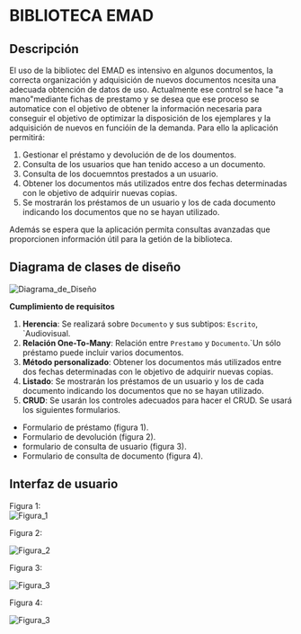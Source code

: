 # BIBLIOTECA EMAD

## Descripción
El uso de la bibliotec del EMAD es intensivo en algunos documentos, la correcta organización y adquisición de nuevos documentos ncesita una adecuada obtención de datos de uso.
Actualmente ese control se hace "a mano"mediante fichas de prestamo y se desea que ese proceso se automatice con el objetivo de obtener la información necesaria para conseguir el objetivo de optimizar la disposición de los ejemplares y la adquisición de nuevos en funcióin de la demanda.
Para ello la aplicación permitirá:
1. Gestionar el préstamo y devolución de de los doumentos. 
1. Consulta de los usuarios que han tenido acceso a un documento.
1. Consulta de los docuemntos prestados a un usuario.
1. Obtener los documentos más utilizados entre dos fechas determinadas con le objetivo de adquirir nuevas copias.
1. Se mostrarán los préstamos de un usuario y los de cada documento indicando los documentos que no se hayan utilizado.

Además se espera que la aplicación permita consultas avanzadas que proporcionen información útil para la getión de la biblioteca.

## Diagrama de clases de diseño

![Diagrama_de_Diseño](https://git.institutomilitar.com/Fluqueta/proyecto_biblioteca_emad/-/wikis/uploads/a161639bd4128b385a0fd6f16930fbe5/EsquemaBiblioteca_EMAD.jpg)


**Cumplimiento de requisitos**
1. **Herencia**: Se realizará sobre `Documento` y sus subtipos: `Escrito`, `Audiovisual.
2. **Relación One-To-Many**: Relación entre `Prestamo` y `Documento`.`Un sólo préstamo puede incluir varios documentos.
3. **Método personalizado**: Obtener los documentos más utilizados entre dos fechas determinadas con le objetivo de adquirir nuevas copias.
4. **Listado**: Se mostrarán los préstamos de un usuario y los de cada documento indicando los documentos que no se hayan utilizado.
5. **CRUD**: Se usarán los controles adecuados para hacer el CRUD. Se usará los siguientes formularios.

* Formulario de préstamo (figura 1).
* Formulario de devolución (figura 2).
* formulario de consulta de usuario (figura 3).
* Formulario de consulta de documento (figura 4).



## Interfaz de usuario

Figura 1:  
![Figura_1](https://git.institutomilitar.com/Fluqueta/proyecto_biblioteca_emad/-/wikis/uploads/392ee2522254dd9ac5960c670e835f53/Interface_Biblioteca_EMAD_Prestamo.jpg)

Figura 2:

![Figura_2](https://git.institutomilitar.com/Fluqueta/proyecto_biblioteca_emad/-/wikis/uploads/5eedbf1cd5f4a613e371e932420760c0/Interface_Biblioteca_EMAD_Devolucion.jpg)

Figura 3:

![Figura_3](https://git.institutomilitar.com/Fluqueta/proyecto_biblioteca_emad/-/wikis/uploads/d89e8046bc4a41573c89f0ffdf1b6888/Interface_Biblioteca_EMAD_Consulta_Usuario.jpg)

Figura 4:

![Figura_3](https://git.institutomilitar.com/Fluqueta/proyecto_biblioteca_emad/-/wikis/uploads/985159e01402abc24fbe53c76b3954ea/Interface_Biblioteca_EMAD_ConsultaLibro.jpg)
